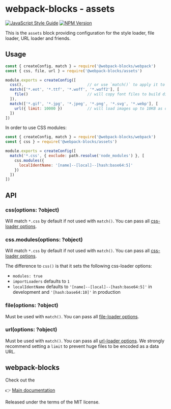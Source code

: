 # webpack-blocks - assets

[![JavaScript Style Guide](https://img.shields.io/badge/code%20style-standard-brightgreen.svg)](http://standardjs.com/)
[![NPM Version](https://img.shields.io/npm/v/@webpack-blocks/assets.svg)](https://www.npmjs.com/package/@webpack-blocks/assets)

This is the `assets` block providing configuration for the style loader, file loader, URL loader and friends.


## Usage

```js
const { createConfig, match } = require('@webpack-blocks/webpack')
const { css, file, url } = require('@webpack-blocks/assets')

module.exports = createConfig([
  css(),                            // or use `match()` to apply it to other files than *.css
  match(['*.eot', '*.ttf', '*.woff', '*.woff2'], [
    file()                          // will copy font files to build directory and link to them
  ]),
  match(['*.gif', '*.jpg', '*.jpeg', '*.png', '*.svg', '*.webp'], [
    url({ limit: 10000 })           // will load images up to 10KB as data URL
  ])
])
```

In order to use CSS modules:

```js
const { createConfig, match } = require('@webpack-blocks/webpack')
const { css } = require('@webpack-blocks/assets')

module.exports = createConfig([
  match('*.css', { exclude: path.resolve('node_modules') }, [
    css.modules({
      localIdentName: '[name]--[local]--[hash:base64:5]'
    })
  ])
])
```


## API

### css(options: ?object)

Will match `*.css` by default if not used with `match()`. You can pass all [css-loader options](https://github.com/webpack-contrib/css-loader).

### css.modules(options: ?object)

Will match `*.css` by default if not used with `match()`. You can pass all [css-loader options](https://github.com/webpack-contrib/css-loader).

The difference to `css()` is that it sets the following css-loader options:
* `modules: true`
* `importLoaders` defaults to `1`
* `localIdentName` defaults to `'[name]--[local]--[hash:base64:5]'` in development and `'[hash:base64:10]'` in production

### file(options: ?object)

Must be used with `match()`. You can pass all [file-loader options](https://github.com/webpack-contrib/file-loader).

### url(options: ?object)

Must be used with `match()`. You can pass all [url-loader options](https://github.com/webpack-contrib/url-loader). We strongly recommend setting a `limit` to prevent huge files to be encoded as a data URL.


## webpack-blocks

Check out the

👉 [Main documentation](https://github.com/andywer/webpack-blocks)

Released under the terms of the MIT license.
